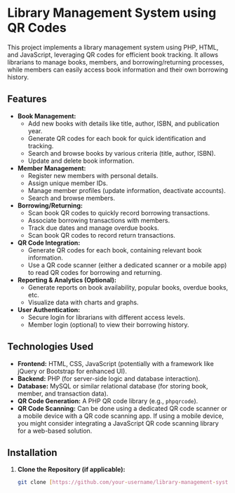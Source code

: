 
# Library Management System using QR Codes

This project implements a library management system using PHP, HTML, and JavaScript, leveraging QR codes for efficient book tracking.  It allows librarians to manage books, members, and borrowing/returning processes, while members can easily access book information and their own borrowing history.

## Features

* **Book Management:**
    * Add new books with details like title, author, ISBN, and publication year.
    * Generate QR codes for each book for quick identification and tracking.
    * Search and browse books by various criteria (title, author, ISBN).
    * Update and delete book information.
* **Member Management:**
    * Register new members with personal details.
    * Assign unique member IDs.
    * Manage member profiles (update information, deactivate accounts).
    * Search and browse members.
* **Borrowing/Returning:**
    * Scan book QR codes to quickly record borrowing transactions.
    * Associate borrowing transactions with members.
    * Track due dates and manage overdue books.
    * Scan book QR codes to record return transactions.
* **QR Code Integration:**
    * Generate QR codes for each book, containing relevant book information.
    * Use a QR code scanner (either a dedicated scanner or a mobile app) to read QR codes for borrowing and returning.
* **Reporting & Analytics (Optional):**
    * Generate reports on book availability, popular books, overdue books, etc.
    * Visualize data with charts and graphs.
* **User Authentication:**
    * Secure login for librarians with different access levels.
    * Member login (optional) to view their borrowing history.

## Technologies Used

* **Frontend:** HTML, CSS, JavaScript (potentially with a framework like jQuery or Bootstrap for enhanced UI).
* **Backend:** PHP (for server-side logic and database interaction).
* **Database:** MySQL or similar relational database (for storing book, member, and transaction data).
* **QR Code Generation:**  A PHP QR code library (e.g., `phpqrcode`).
* **QR Code Scanning:**  Can be done using a dedicated QR code scanner or a mobile device with a QR code scanning app.  If using a mobile device, you might consider integrating a JavaScript QR code scanning library for a web-based solution.

## Installation

1. **Clone the Repository (if applicable):**
   ```bash
   git clone [https://github.com/your-username/library-management-system.git](https://www.google.com/search?q=https://github.com/your-username/library-management-system.git)  # Replace with your repository URL
